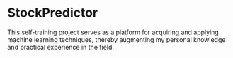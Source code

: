 # StockPredictor
This self-training project serves as a platform for acquiring and applying machine learning techniques, thereby augmenting my personal knowledge and practical experience in the field.

